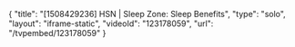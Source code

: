 {
    "title": "[1508429236] HSN | Sleep Zone: Sleep Benefits",
    "type": "solo",
    "layout": "iframe-static",
    "videoId": "123178059",
    "url": "\/tvpembed\/123178059"
}